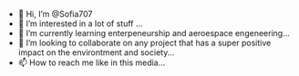 - 👋 Hi, I’m @Sofia707
- 👀 I’m interested in a lot of stuff ...
- 🌱 I’m currently learning enterpeneurship and aeroespace engeneering...
- 💞️ I’m looking to collaborate on any project that has a super positive impact on the environtment and society...
- 📫 How to reach me like in this media...

<!---
Sofia707/Sofia707 is a ✨ special ✨ repository because its `README.md` (this file) appears on your GitHub profile.
You can click the Preview link to take a look at your changes.
--->
